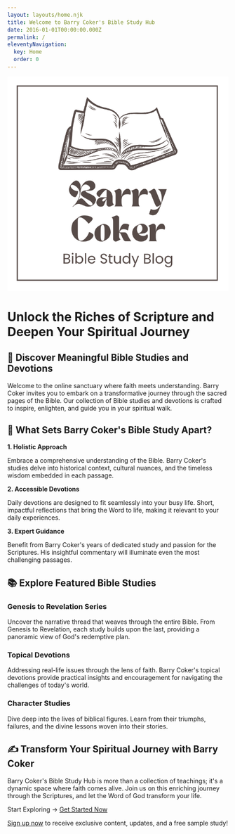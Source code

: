 ```yaml
---
layout: layouts/home.njk
title: Welcome to Barry Coker's Bible Study Hub
date: 2016-01-01T00:00:00.000Z
permalink: /
eleventyNavigation:
  key: Home
  order: 0
---
```



![](/static/img/logo.png)

# Unlock the Riches of Scripture and Deepen Your Spiritual Journey

## 📖 Discover Meaningful Bible Studies and Devotions

Welcome to the online sanctuary where faith meets understanding. Barry Coker invites you to embark on a transformative journey through the sacred pages of the Bible. Our collection of Bible studies and devotions is crafted to inspire, enlighten, and guide you in your spiritual walk.

## 🌟 What Sets Barry Coker's Bible Study Apart?

**1. Holistic Approach**

Embrace a comprehensive understanding of the Bible. Barry Coker's studies delve into historical context, cultural nuances, and the timeless wisdom embedded in each passage.

**2. Accessible Devotions**

Daily devotions are designed to fit seamlessly into your busy life. Short, impactful reflections that bring the Word to life, making it relevant to your daily experiences.

**3. Expert Guidance**

Benefit from Barry Coker's years of dedicated study and passion for the Scriptures. His insightful commentary will illuminate even the most challenging passages.

## 📚 Explore Featured Bible Studies

### Genesis to Revelation Series

Uncover the narrative thread that weaves through the entire Bible. From Genesis to Revelation, each study builds upon the last, providing a panoramic view of God's redemptive plan.

### Topical Devotions

Addressing real-life issues through the lens of faith. Barry Coker's topical devotions provide practical insights and encouragement for navigating the challenges of today's world.

### Character Studies

Dive deep into the lives of biblical figures. Learn from their triumphs, failures, and the divine lessons woven into their stories.[](/contact)

## ✍️ Transform Your Spiritual Journey with Barry Coker

Barry Coker's Bible Study Hub is more than a collection of teachings; it's a dynamic space where faith comes alive. Join us on this enriching journey through the Scriptures, and let the Word of God transform your life.

Start Exploring → [Get Started Now](/blog)

[](/blog)[Sign up now](/contact) to receive exclusive content, updates, and a free sample study!

[](https://app.netlify.com/start/deploy?repository=https://github.com/danurbanowicz/eleventy-netlify-boilerplate&stack=cms)